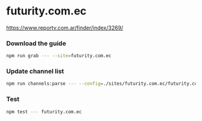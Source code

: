 # futurity.com.ec

https://www.reportv.com.ar/finder/index/3269/

### Download the guide

```sh
npm run grab --- --site=futurity.com.ec
```

### Update channel list

```sh
npm run channels:parse --- --config=./sites/futurity.com.ec/futurity.com.ec.config.js --output=./sites/futurity.com.ec/futurity.com.ec.channels.xml
```

### Test

```sh
npm test --- futurity.com.ec
```
